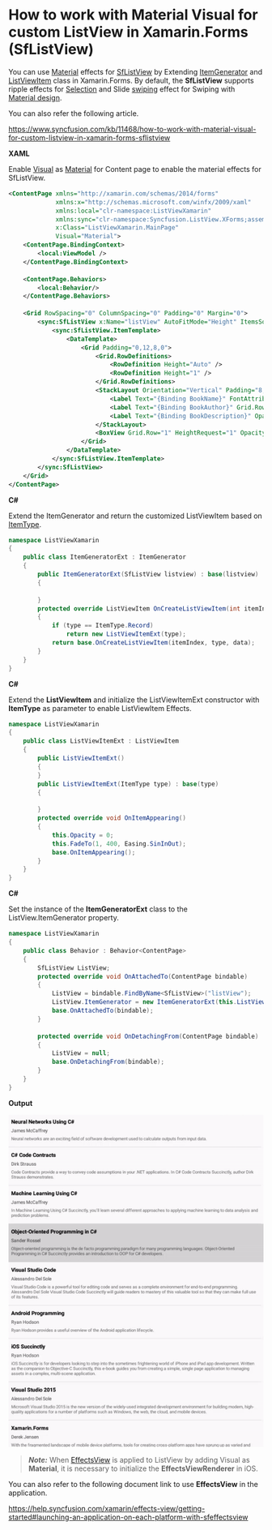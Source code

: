 # How to work with Material Visual for custom ListView in Xamarin.Forms (SfListView)

You can use [Material](https://docs.microsoft.com/en-us/xamarin/xamarin-forms/user-interface/visual/material-visual) effects for [SfListView](https://help.syncfusion.com/xamarin/listview/overview?) by Extending [ItemGenerator](https://help.syncfusion.com/xamarin/listview/viewappearance?_ga=2.249566415.819296502.1587960572-1204678185.1570168583#extension-of-itemgenerator) and [ListViewItem](https://help.syncfusion.com/xamarin/listview/viewappearance?_ga=2.236894280.819296502.1587960572-1204678185.1570168583#extension-of-listviewitem) class in Xamarin.Forms. By default, the **SfListView** supports ripple effects for [Selection](https://help.syncfusion.com/xamarin/listview/selection?) and Slide [swiping](https://help.syncfusion.com/xamarin/listview/swiping?) effect for Swiping with [Material design](https://material.io/).

You can also refer the following article.

https://www.syncfusion.com/kb/11468/how-to-work-with-material-visual-for-custom-listview-in-xamarin-forms-sflistview

**XAML**

Enable [Visual](https://docs.microsoft.com/en-us/dotnet/api/xamarin.forms.visualelement.visual#Xamarin_Forms_VisualElement_Visual) as [Material](https://docs.microsoft.com/en-us/dotnet/api/xamarin.forms.visualmarker.materialvisual?view=xamarin-forms) for Content page to enable the material effects for SfListView.
``` xml
<ContentPage xmlns="http://xamarin.com/schemas/2014/forms"
             xmlns:x="http://schemas.microsoft.com/winfx/2009/xaml"
             xmlns:local="clr-namespace:ListViewXamarin"
             xmlns:sync="clr-namespace:Syncfusion.ListView.XForms;assembly=Syncfusion.SfListView.XForms"
             x:Class="ListViewXamarin.MainPage"
             Visual="Material">
    <ContentPage.BindingContext>
        <local:ViewModel />
    </ContentPage.BindingContext>
 
    <ContentPage.Behaviors>
        <local:Behavior/>
    </ContentPage.Behaviors>
    
    <Grid RowSpacing="0" ColumnSpacing="0" Padding="0" Margin="0">
        <sync:SfListView x:Name="listView" AutoFitMode="Height" ItemsSource="{Binding BookInfo}" SelectionBackgroundColor="#d3d3d3">
            <sync:SfListView.ItemTemplate>
                <DataTemplate>
                    <Grid Padding="0,12,8,0">
                        <Grid.RowDefinitions>
                            <RowDefinition Height="Auto" />
                            <RowDefinition Height="1" />
                        </Grid.RowDefinitions>
                        <StackLayout Orientation="Vertical" Padding="8,0,8,10" VerticalOptions="Start" Grid.Row="0">
                            <Label Text="{Binding BookName}" FontAttributes="Bold" FontSize="16" TextColor="#000000" />
                            <Label Text="{Binding BookAuthor}" Grid.Row="1" FontSize="14"  Opacity=" 0.67" TextColor="#000000" />
                            <Label Text="{Binding BookDescription}" Opacity=" 0.54" TextColor="#000000" FontSize="13"/>
                        </StackLayout>
                        <BoxView Grid.Row="1" HeightRequest="1" Opacity="0.75" BackgroundColor="#CECECE" />
                    </Grid>
                </DataTemplate>
            </sync:SfListView.ItemTemplate>
        </sync:SfListView>
    </Grid>
</ContentPage>
```
**C#**

Extend the ItemGenerator and return the customized ListViewItem based on [ItemType](https://help.syncfusion.com/cr/cref_files/xamarin/Syncfusion.SfListView.XForms~Syncfusion.ListView.XForms.ItemType.html?).
``` c#
namespace ListViewXamarin
{
    public class ItemGeneratorExt : ItemGenerator
    {
        public ItemGeneratorExt(SfListView listview) : base(listview)
        {
 
        }
        protected override ListViewItem OnCreateListViewItem(int itemIndex, ItemType type, object data = null)
        {
            if (type == ItemType.Record)
                return new ListViewItemExt(type);
            return base.OnCreateListViewItem(itemIndex, type, data);
        }
    }
}
```
**C#**

Extend the **ListViewItem** and initialize the ListViewItemExt constructor with **ItemType** as parameter to enable ListViewItem Effects.
``` c#
namespace ListViewXamarin
{
    public class ListViewItemExt : ListViewItem
    {
        public ListViewItemExt()
        {
        }
        public ListViewItemExt(ItemType type) : base(type)
        {
 
        }
        protected override void OnItemAppearing()
        {
            this.Opacity = 0;
            this.FadeTo(1, 400, Easing.SinInOut);
            base.OnItemAppearing();
        }
    }
}
```
**C#**

Set the instance of the **ItemGeneratorExt** class to the ListView.ItemGenerator property.
``` c#
namespace ListViewXamarin
{
    public class Behavior : Behavior<ContentPage>
    {
        SfListView ListView;
        protected override void OnAttachedTo(ContentPage bindable)
        {
            ListView = bindable.FindByName<SfListView>("listView");
            ListView.ItemGenerator = new ItemGeneratorExt(this.ListView);
            base.OnAttachedTo(bindable);
        }
 
        protected override void OnDetachingFrom(ContentPage bindable)
        {
            ListView = null;
            base.OnDetachingFrom(bindable);
        }
    }
}
```
**Output**

![CustomListView](https://github.com/SyncfusionExamples/visual-material-listview-xamarin/blob/master/ScreenShots/CustomListView.gif)

> **_Note:_** When [EffectsView](https://help.syncfusion.com/xamarin/effects-view/getting-started?) is applied to ListView by adding Visual as **Material**, it is necessary to initialize the **EffectsViewRenderer** in iOS.

You can also refer to the following document link to use **EffectsView** in the application.

https://help.syncfusion.com/xamarin/effects-view/getting-started#launching-an-application-on-each-platform-with-sfeffectsview
